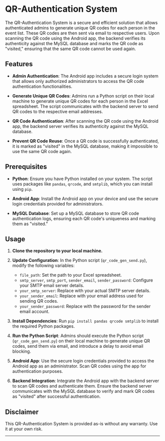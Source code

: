 # QR-Authentication System

The QR-Authentication System is a secure and efficient solution that allows authenticated admins to generate unique QR codes for each person in the event list. These QR codes are then sent via email to respective users. Upon scanning the QR code using the Android app, the backend verifies its authenticity against the MySQL database and marks the QR code as "visited," ensuring that the same QR code cannot be used again.

## Features

- **Admin Authentication**: The Android app includes a secure login system that allows only authorized administrators to access the QR code authentication functionalities.

- **Generate Unique QR Codes**: Admins run a Python script on their local machine to generate unique QR codes for each person in the Excel spreadsheet. The script communicates with the backend server to send QR codes to the respective email addresses.

- **QR Code Authentication**: After scanning the QR code using the Android app, the backend server verifies its authenticity against the MySQL database.

- **Prevent QR Code Reuse**: Once a QR code is successfully authenticated, it is marked as "visited" in the MySQL database, making it impossible to use the same QR code again.


## Prerequisites

- **Python**: Ensure you have Python installed on your system. The script uses packages like `pandas`, `qrcode`, and `smtplib`, which you can install using `pip`.

- **Android App**: Install the Android app on your device and use the secure login credentials provided for administrators.

- **MySQL Database**: Set up a MySQL database to store QR code authentication logs, ensuring each QR code's uniqueness and marking them as "visited."

## Usage

1. **Clone the repository to your local machine.**

2. **Update Configuration**: In the Python script (`qr_code_gen_send.py`), modify the following variables:

   - `file_path`: Set the path to your Excel spreadsheet.
   - `smtp_server`, `smtp_port`, `sender_email`, `sender_password`: Configure your SMTP email server details.
   - `your_smtp_server`: Replace with your actual SMTP server details.
   - `your_sender_email`: Replace with your email address used for sending QR codes.
   - `your_sender_password`: Replace with the password for the sender email account.

3. **Install Dependencies**: Run `pip install pandas qrcode smtplib` to install the required Python packages.

4. **Run the Python Script**: Admins should execute the Python script (`qr_code_gen_send.py`) on their local machine to generate unique QR codes, send them via email, and introduce a delay to avoid email blocking.

5. **Android App**: Use the secure login credentials provided to access the Android app as an administrator. Scan QR codes using the app for authentication purposes.

6. **Backend Integration**: Integrate the Android app with the backend server to scan QR codes and authenticate them. Ensure the backend server communicates with the MySQL database to verify and mark QR codes as "visited" after successful authentication.


## Disclaimer

This QR-Authentication System is provided as-is without any warranty. Use it at your own risk.

---
